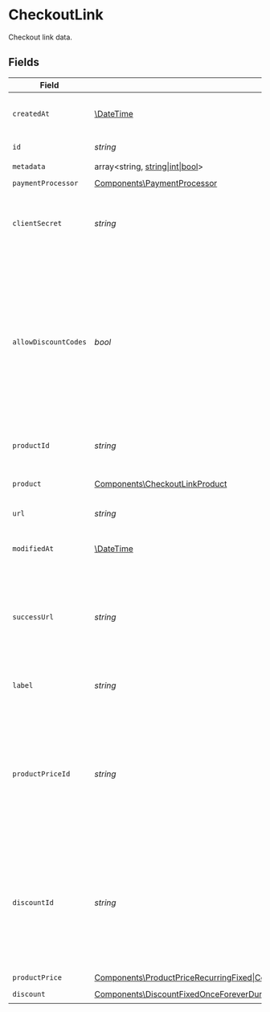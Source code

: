 # CheckoutLink

Checkout link data.


## Fields

| Field                                                                                                                                                                                                                                                                    | Type                                                                                                                                                                                                                                                                     | Required                                                                                                                                                                                                                                                                 | Description                                                                                                                                                                                                                                                              |
| ------------------------------------------------------------------------------------------------------------------------------------------------------------------------------------------------------------------------------------------------------------------------ | ------------------------------------------------------------------------------------------------------------------------------------------------------------------------------------------------------------------------------------------------------------------------ | ------------------------------------------------------------------------------------------------------------------------------------------------------------------------------------------------------------------------------------------------------------------------ | ------------------------------------------------------------------------------------------------------------------------------------------------------------------------------------------------------------------------------------------------------------------------ |
| `createdAt`                                                                                                                                                                                                                                                              | [\DateTime](https://www.php.net/manual/en/class.datetime.php)                                                                                                                                                                                                            | :heavy_check_mark:                                                                                                                                                                                                                                                       | Creation timestamp of the object.                                                                                                                                                                                                                                        |
| `id`                                                                                                                                                                                                                                                                     | *string*                                                                                                                                                                                                                                                                 | :heavy_check_mark:                                                                                                                                                                                                                                                       | The ID of the object.                                                                                                                                                                                                                                                    |
| `metadata`                                                                                                                                                                                                                                                               | array<string, [string\|int\|bool](../../Models/Components/CheckoutLinkMetadata.md)>                                                                                                                                                                                      | :heavy_check_mark:                                                                                                                                                                                                                                                       | N/A                                                                                                                                                                                                                                                                      |
| `paymentProcessor`                                                                                                                                                                                                                                                       | [Components\PaymentProcessor](../../Models/Components/PaymentProcessor.md)                                                                                                                                                                                               | :heavy_check_mark:                                                                                                                                                                                                                                                       | N/A                                                                                                                                                                                                                                                                      |
| `clientSecret`                                                                                                                                                                                                                                                           | *string*                                                                                                                                                                                                                                                                 | :heavy_check_mark:                                                                                                                                                                                                                                                       | Client secret used to access the checkout link.                                                                                                                                                                                                                          |
| `allowDiscountCodes`                                                                                                                                                                                                                                                     | *bool*                                                                                                                                                                                                                                                                   | :heavy_check_mark:                                                                                                                                                                                                                                                       | Whether to allow the customer to apply discount codes. If you apply a discount through `discount_id`, it'll still be applied, but the customer won't be able to change it.                                                                                               |
| `productId`                                                                                                                                                                                                                                                              | *string*                                                                                                                                                                                                                                                                 | :heavy_check_mark:                                                                                                                                                                                                                                                       | ID of the product to checkout.                                                                                                                                                                                                                                           |
| `product`                                                                                                                                                                                                                                                                | [Components\CheckoutLinkProduct](../../Models/Components/CheckoutLinkProduct.md)                                                                                                                                                                                         | :heavy_check_mark:                                                                                                                                                                                                                                                       | Product data for a checkout link.                                                                                                                                                                                                                                        |
| `url`                                                                                                                                                                                                                                                                    | *string*                                                                                                                                                                                                                                                                 | :heavy_check_mark:                                                                                                                                                                                                                                                       | N/A                                                                                                                                                                                                                                                                      |
| `modifiedAt`                                                                                                                                                                                                                                                             | [\DateTime](https://www.php.net/manual/en/class.datetime.php)                                                                                                                                                                                                            | :heavy_check_mark:                                                                                                                                                                                                                                                       | Last modification timestamp of the object.                                                                                                                                                                                                                               |
| `successUrl`                                                                                                                                                                                                                                                             | *string*                                                                                                                                                                                                                                                                 | :heavy_check_mark:                                                                                                                                                                                                                                                       | URL where the customer will be redirected after a successful payment.                                                                                                                                                                                                    |
| `label`                                                                                                                                                                                                                                                                  | *string*                                                                                                                                                                                                                                                                 | :heavy_check_mark:                                                                                                                                                                                                                                                       | Optional label to distinguish links internally                                                                                                                                                                                                                           |
| `productPriceId`                                                                                                                                                                                                                                                         | *string*                                                                                                                                                                                                                                                                 | :heavy_check_mark:                                                                                                                                                                                                                                                       | ID of the product price to checkout. First available price will be selected unless an explicit price ID is set.                                                                                                                                                          |
| `discountId`                                                                                                                                                                                                                                                             | *string*                                                                                                                                                                                                                                                                 | :heavy_check_mark:                                                                                                                                                                                                                                                       | ID of the discount to apply to the checkout. If the discount is not applicable anymore when opening the checkout link, it'll be ignored.                                                                                                                                 |
| `productPrice`                                                                                                                                                                                                                                                           | [Components\ProductPriceRecurringFixed\|Components\ProductPriceRecurringCustom\|Components\ProductPriceRecurringFree\|Components\ProductPriceOneTimeFixed\|Components\ProductPriceOneTimeCustom\|Components\ProductPriceOneTimeFree](../../Models/Components/ProductPrice.md) | :heavy_check_mark:                                                                                                                                                                                                                                                       | N/A                                                                                                                                                                                                                                                                      |
| `discount`                                                                                                                                                                                                                                                               | [Components\DiscountFixedOnceForeverDurationBase\|Components\DiscountFixedRepeatDurationBase\|Components\DiscountPercentageOnceForeverDurationBase\|Components\DiscountPercentageRepeatDurationBase](../../Models/Components/CheckoutLinkDiscount.md)                    | :heavy_check_mark:                                                                                                                                                                                                                                                       | N/A                                                                                                                                                                                                                                                                      |